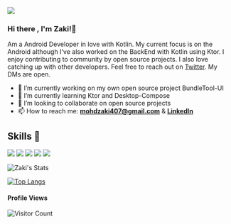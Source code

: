 ![](http://ForTheBadge.com/images/badges/built-with-love.svg)

### Hi there , I'm Zaki!👋

Am a Android Developer in love with Kotlin. My current focus is on the Android although I've also worked on the BackEnd with Kotlin using Ktor.
I enjoy contributing to community by open source projects. I also love catching up with other developers. Feel free to reach out on [Twitter](https://twitter.com/_gloryweaver). My DMs are open.

- 🔭 I’m currently working on my own open source project BundleTool-UI
- 🌱 I’m currently learning Ktor and Desktop-Compose 
- 👯 I’m looking to collaborate on open source projects
- 📫 How to reach me: [**mohdzaki407@gmail.com**](mailto:mohdzaki407@gmail.com) & [**LinkedIn**](https://www.linkedin.com/in/mohammad-zaki-60448a148/)

## Skills 🚀
![](https://img.shields.io/badge/Android-3DDC84?style=for-the-badge&logo=android&logoColor=white)
![](https://img.shields.io/badge/Java-ED8B00?style=for-the-badge&logo=java&logoColor=white)
![](https://img.shields.io/badge/Kotlin-0095D5?&style=for-the-badge&logo=kotlin&logoColor=white)
![](https://img.shields.io/badge/SQLite-07405E?style=for-the-badge&logo=sqlite&logoColor=white)
![](https://img.shields.io/badge/MySQL-00000F?style=for-the-badge&logo=mysql&logoColor=white)

<img src="https://github-readme-stats.vercel.app/api?username=iammohdzaki&show_icons=true&theme=default" alt="Zaki's Stats" /> 

[![Top Langs](https://github-readme-stats.vercel.app/api/top-langs/?username=iammohdzaki&layout=donut-vertical)](https://github.com/anuraghazra/github-readme-stats)

  #### Profile Views
  
![Visitor Count](https://profile-counter.glitch.me/{iammohdzaki}/count.svg) 


